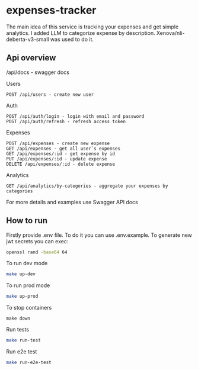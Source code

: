# expenses-tracker

The main idea of this service is tracking your expenses and get simple analytics.
I added LLM to categorize expense by description. Xenova/nli-deberta-v3-small was used to do it.

## Api overview

/api/docs - swagger docs

Users
```
POST /api/users - create new user
```

Auth
```
POST /api/auth/login - login with email and password
POST /api/auth/refresh - refresh access token
```

Expenses
```
POST /api/expenses - create new expense
GET /api/expenses - get all user`s expenses
GET /api/expenses/:id - get expense by id
PUT /api/expenses/:id - update expense
DELETE /api/expenses/:id - delete expense
```

Analytics
```
GET /api/analytics/by-categories - aggregate your expenses by categories
```

For more details and examples use Swagger API docs

## How to run

Firstly provide .env file. To do it you can use .env.example. 
To generate new jwt secrets you can exec:
```bash
openssl rand -base64 64
```

To run dev mode
```bash
make up-dev
```

To run prod mode
```bash
make up-prod
```

To stop containers
```
make down
```

Run tests
```bash
make run-test
```

Run e2e test
```bash
make run-e2e-test
```
